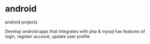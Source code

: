 # android
android projects

Develop android apps that integrates with php & mysql
has features of login, register account, update user profile
